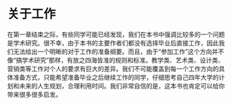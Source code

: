 # 关于工作

在第一章结束之际，有些同学可能已经发现，我们在本书中强调比较多的一个问题是学术研究。很不幸，由于本书的主要作者们都没有选择毕业后直接工作，因此我们无法给出一个明晰的对于工作的准备纲要。而且，由于“参加工作”这个方向并不像“搞学术研究”那样，有放之四海皆准的规则和标准。教学类、艺术类、设计类、营销类等工作对个人的要求有巨大的差异。我们不可能覆盖到每一个工作方向的具体准备方式，只能希望准备毕业之后继续工作的同学，仔细思考自己四年大学的计划和未来的人生规划，合理利用时间。我们非常自信的是，这本书也肯定可以给你带来很多很多启发。

